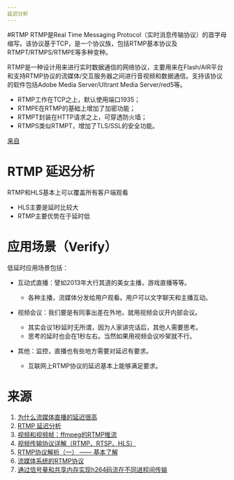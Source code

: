 ```yaml
---
延迟分析
---
```

#RTMP
RTMP是Real Time Messaging Protocol（实时消息传输协议）的首字母缩写。该协议基于TCP，是一个协议族，包括RTMP基本协议及RTMPT/RTMPS/RTMPE等多种变种。

RTMP是一种设计用来进行实时数据通信的网络协议，主要用来在Flash/AIR平台和支持RTMP协议的流媒体/交互服务器之间进行音视频和数据通信。支持该协议的软件包括Adobe Media Server/Ultrant Media Server/red5等。

* RTMP工作在TCP之上，默认使用端口1935；
* RTMPE在RTMP的基础上增加了加密功能；
* RTMPT封装在HTTP请求之上，可穿透防火墙；
* RTMPS类似RTMPT，增加了TLS/SSL的安全功能。

[来自](https://www.jianshu.com/p/5ce11c20a9df)

# RTMP 延迟分析
RTMP和HLS基本上可以覆盖所有客户端观看

* HLS主要是延时比较大
* RTMP主要优势在于延时低

# 应用场景（Verify）

低延时应用场景包括：

* 互动式直播：譬如2013年大行其道的美女主播，游戏直播等等。
	* 各种主播，流媒体分发给用户观看。用户可以文字聊天和主播互动。
     
* 视频会议：我们要是有同事出差在外地，就用视频会议开内部会议。
	*  其实会议1秒延时无所谓，因为人家讲完话后，其他人需要思考。
	*  思考的延时也会在1秒左右。当然如果用视频会议吵架就不行。
	
*  其他：监控，直播也有些地方需要对延迟有要求。
	*  互联网上RTMP协议的延迟基本上能够满足要求。
# 来源
1. [为什么流媒体直播的延迟很高](https://draveness.me/whys-the-design-live-streaming-latency/)
2. [RTMP 延迟分析](https://blog.csdn.net/lcalqf/article/details/52993630)
3. [视频和视频帧：ffmpeg的RTMP推流](https://zhuanlan.zhihu.com/p/73984438)
4. [视频传输协议详解（RTMP、RTSP、HLS）](https://www.jianshu.com/p/c04d810b7562)
5. [RTMP协议解析（一） —— 基本了解](https://www.jianshu.com/p/5ce11c20a9df)
6. [流媒体系统的RTMP协议](https://zhuanlan.zhihu.com/p/27368329)
7. [通过信号量和共享内存实现h264码流在不同进程间传输](https://blog.csdn.net/dong_beijing/article/details/60776248)
